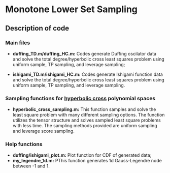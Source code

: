 # Monotone Lower Set Sampling

## Description of code

### Main files
- **duffing\_TD.m/duffing\_HC.m:** Codes generate Duffing oscilator data and solve the total degree/hyperbolic cross least squares problem using uniform sample, TP sampling, and leverage sampling;

- **ishigami\_TD.m/ishigami\_HC.m:** Codes generate Ishigami function data and solve the total degree/hyperbolic cross least squares problem using uniform sample, TP sampling, and leverage sampling.

### Sampling functions for <ins>hyperbolic cross</ins> polynomial spaces 

- **hyperbolic\_cross\_sampling.m:** This function samples and solve the least square problem with many different sampling options. The function utilizes the tensor structure and solves sampled least square problems with less time. The sampling methods provided are uniform sampling and leverage score sampling. 

### Help functions

- **duffing/ishigami\_plot.m:** Plot function for CDF of generated data;
- **my\_legendre\_1d.m:** PThis function generates 1d Gauss-Legendre node between -1 and 1.